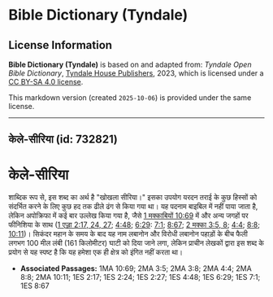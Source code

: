 # Bible Dictionary (Tyndale)

## License Information

**Bible Dictionary (Tyndale)** is based on and adapted from: _Tyndale Open Bible Dictionary_, [Tyndale House Publishers](https://tyndaleopenresources.com/), 2023, which is licensed under a [CC BY-SA 4.0 license](https://creativecommons.org/licenses/by-sa/4.0/legalcode.en).

This markdown version (created `2025-10-06`) is provided under the same license.



--------------------------------

## केले-सीरिया (id: 732821)

केले\-सीरिया
============

शाब्दिक रूप से, इस शब्द का अर्थ है "खोखला सीरिया।" इसका उपयोग यरदन तराई के कुछ हिस्सों को संदर्भित करने के लिए कुछ हद तक ढीले ढंग से किया गया था। यह पदनाम बाइबिल में नहीं पाया जाता है, लेकिन अपोक्रिफा में कई बार उल्लेख किया गया है, जैसे [1 मक्काबियों 10:69](https://ref.ly/1Macc10:69) में और अन्य जगहों पर फीनिशिया के साथ ([1 एज़्रा 2:17, 24, 27](https://ref.ly/1Esd2:17,1Esd2:24,1Esd2:27); [4:48](https://ref.ly/1Esd4:48); [6:29](https://ref.ly/1Esd6:29): [7:1](https://ref.ly/1Esd7:1); [8:67](https://ref.ly/1Esd8:67); [2 मक्का 3:5, 8](https://ref.ly/2Macc3:5,2Macc3:8); [4:4](https://ref.ly/2Macc4:4); [8:8](https://ref.ly/2Macc8:8); [10:11](https://ref.ly/2Macc10:11))। सिकंदर महान के समय के बाद यह नाम लबानोन और विरोधी लबानोन पहाड़ों के बीच फैली लगभग 100 मील लंबी (161 किलोमीटर) घाटी को दिया जाने लगा, लेकिन प्राचीन लेखकों द्वारा इस शब्द के प्रयोग से यह स्पष्ट है कि यह हमेशा एक ही क्षेत्र को इंगित नहीं करता था।

* **Associated Passages:** 1MA 10:69; 2MA 3:5; 2MA 3:8; 2MA 4:4; 2MA 8:8; 2MA 10:11; 1ES 2:17; 1ES 2:24; 1ES 2:27; 1ES 4:48; 1ES 6:29; 1ES 7:1; 1ES 8:67

